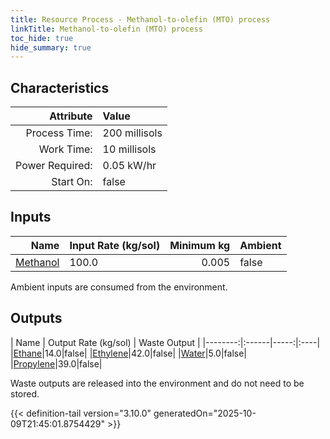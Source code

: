 ```yaml
---
title: Resource Process - Methanol-to-olefin (MTO) process
linkTitle: Methanol-to-olefin (MTO) process
toc_hide: true
hide_summary: true
---
```

<!-- This is generated by the MarsSim HelpGenertor, do not edit. -->

## Characteristics

| Attribute      | Value |
|--------:|:------|
|Process Time:|200 millisols|
|Work Time:|10 millisols|
|Power Required:|0.05 kW/hr|
|Start On:|false|

## Inputs
| Name      | Input Rate (kg/sol) | Minimum kg | Ambient |
|--------:|:------|-----:|:----|
|[Methanol](/docs/definitions/resource/methanol)|100.0|0.005|false|

Ambient inputs are consumed from the environment.

## Outputs
| Name      | Output Rate (kg/sol) | Waste Output |
|--------:|:------|-----:|:----|
|[Ethane](/docs/definitions/resource/ethane)|14.0|false|
|[Ethylene](/docs/definitions/resource/ethylene)|42.0|false|
|[Water](/docs/definitions/resource/water)|5.0|false|
|[Propylene](/docs/definitions/resource/propylene)|39.0|false|

Waste outputs are released into the environment and do not need to be stored.


{{< definition-tail version="3.10.0" generatedOn="2025-10-09T21:45:01.8754429" >}}



